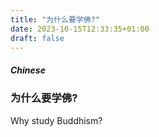 ```yaml
---
title: "为什么要学佛?"
date: 2023-10-15T12:33:35+01:00
draft: false
---
```


##### Chinese

### 为什么要学佛?

Why study Buddhism?